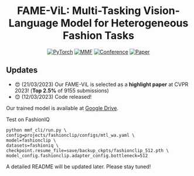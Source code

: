 <div align="center">

# FAME-ViL: Multi-Tasking Vision-Language Model for Heterogeneous Fashion Tasks

<a href="https://pytorch.org/get-started/locally/"><img alt="PyTorch" src="https://img.shields.io/badge/PyTorch-ee4c2c?logo=pytorch&logoColor=white"></a>
<a href="https://mmf.sh/"><img alt="MMF" src="https://img.shields.io/badge/MMF-0054a6?logo=meta&logoColor=white"></a>
[![Conference](http://img.shields.io/badge/CVPR-2023(Highlight)-6790AC.svg)](https://cvpr.thecvf.com/)
[![Paper](http://img.shields.io/badge/Paper-arxiv.2303.02483-B31B1B.svg)](https://arxiv.org/abs/2303.02483)

</div>

## Updates
- :heart_eyes: (21/03/2023) Our FAME-ViL is selected as a **highlight paper** at CVPR 2023! (**Top 2.5%** of 9155 submissions)
- :blush: (12/03/2023) Code released!

Our trained model is available at [Google Drive](https://drive.google.com/drive/folders/17YflGKqt4sLbsfCSKZTGzdwaP9JcO7aN?usp=sharing).

Test on FashionIQ
```
python mmf_cli/run.py \
config=projects/fashionclip/configs/mtl_wa.yaml \
model=fashionclip \
datasets=fashioniq \
checkpoint.resume_file=save/backup_ckpts/fashionclip_512.pth \
model_config.fashionclip.adapter_config.bottleneck=512
```

A detailed README will be updated later. Please stay tuned!
